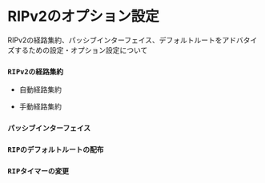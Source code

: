 # RIPv2のオプション設定
RIPv2の経路集約、パッシブインターフェイス、デフォルトルートをアドバタイズするための設定・オプション設定について

### `RIPv2の経路集約`

- 自動経路集約

- 手動経路集約

### `パッシブインターフェイス`

### `RIPのデフォルトルートの配布`

### `RIPタイマーの変更`

